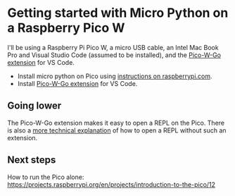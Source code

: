 # Getting started with Micro Python on a Raspberry Pico W

I'll be using a Raspberry Pi Pico W, a micro USB cable, an Intel Mac Book Pro and Visual Studio Code (assumed to be installed), and 
the [Pico-W-Go extension](https://marketplace.visualstudio.com/items?itemName=paulober.pico-w-go) for VS Code.

- Install micro python on Pico using [instructions on raspberrypi.com](https://www.raspberrypi.com/documentation/microcontrollers/micropython.html).
- Install [Pico-W-Go extension](https://marketplace.visualstudio.com/items?itemName=paulober.pico-w-go) for VS Code.

## Going lower

The Pico-W-Go extension makes it easy to open a REPL on the Pico. There is also a [more technical explanation](https://docs.micropython.org/en/latest/esp8266/tutorial/repl.html) of how to open a REPL without such an extension. 

## Next steps

How to run the Pico alone: https://projects.raspberrypi.org/en/projects/introduction-to-the-pico/12